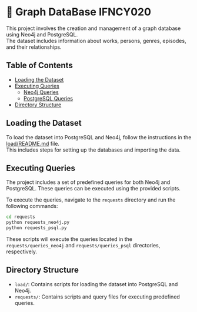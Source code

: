 # 🎥 Graph DataBase IFNCY020

This project involves the creation and management of a graph database using Neo4j and PostgreSQL. \
The dataset includes information about works, persons, genres, episodes, and their relationships.

## Table of Contents

- [Loading the Dataset](#loading-the-dataset)
- [Executing Queries](#executing-queries)
    - [Neo4j Queries](#neo4j-queries)
    - [PostgreSQL Queries](#postgresql-queries)
- [Directory Structure](#directory-structure)

## Loading the Dataset

To load the dataset into PostgreSQL and Neo4j, follow the instructions in the [load/README.md](load/README.md) file. \
This includes steps for setting up the databases and importing the data.

## Executing Queries

The project includes a set of predefined queries for both Neo4j and PostgreSQL. These queries can be executed using the provided scripts.

To execute the queries, navigate to the `requests` directory and run the following commands:

```bash
cd requests
python requests_neo4j.py
python requests_psql.py
```

These scripts will execute the queries located in the `requests/queries_neo4j` and `requests/queries_psql` directories, respectively.

## Directory Structure

- `load/`: Contains scripts for loading the dataset into PostgreSQL and Neo4j.
- `requests/`: Contains scripts and query files for executing predefined queries.